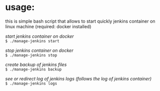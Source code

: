 # usage:
this is simple bash script that allows to start quickly jenkins container on linux machine (required: docker installed)

*start jenkins container on docker*  
```$ ./manage-jenkins start```  

*stop jenkins container on docker*  
```$ ./manage-jenkins stop```  

*create backup of jenkins files*  
```$ ./manage-jenkins backup```  

*see or redirect log of jenkins logs (follows the log of jenkins container)*  
```$ ./manage-jenkins logs```  
